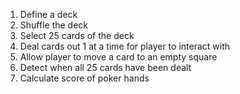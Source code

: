 1. Define a deck
2. Shuffle the deck
3. Select 25 cards of the deck
4. Deal cards out 1 at a time for player to interact with
5. Allow player to move a card to an empty square
6. Detect when all 25 cards have been dealt
7. Calculate score of poker hands